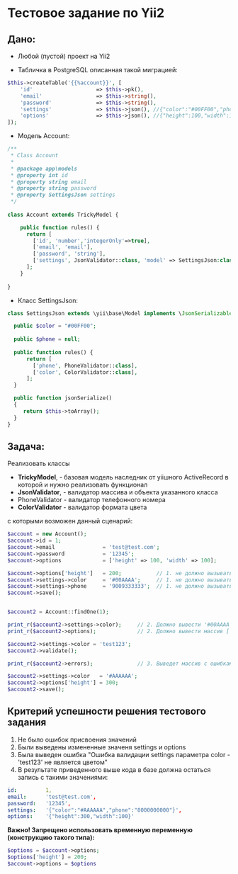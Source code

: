 # Тестовое задание по Yii2

## Дано:

- Любой (пустой) проект на Yii2

- Табличка в PostgreSQL описанная такой миграцией:

```php
$this->createTable('{{%account}}', [
    'id'                    => $this->pk(),
    'email'                 => $this->string(),
    'password'              => $this->string(),
    'settings'              => $this->json(), //{"color":"#00FF00","phone":null}
    'options'               => $this->json(), //{"height":100,"width":100}
]);
```

- Модель Account:
```php
/**
 * Class Account
 *
 * @package app\models
 * @property int id
 * @property string email
 * @property string password
 * @property SettingsJson settings
 */
 
class Account extends TrickyModel {

    public function rules() {
      return [
        ['id', 'number','integerOnly'=>true],
        ['email', 'email'],
        ['password', 'string'],
        ['settings', JsonValidator::class, 'model' => SettingsJson:class],
      ];
    }
    
}
```

- Класс SettingsJson:
```php
class SettingsJson extends \yii\base\Model implements \JsonSerializable {

  public $color = "#00FF00";
  
  public $phone = null;
  
  public function rules() {
      return [
        ['phone', PhoneValidator::class],
        ['color', ColorValidator::class],
      ];
  }

  public function jsonSerialize()
  {
     return $this->toArray();
  }
}
```

## Задача:
       
Реализовать классы 
- **TrickyModel**,      - базовая модель наследник от yiiшного ActiveRecord в которой и нужно реализовать функционал
- **JsonValidator**,    - валидатор массива и объекта указанного класса
- PhoneValidator        - валидатор телефонного номера
- **ColorValidator**    - валидатор формата цвета

с которыми возможен данный сценарий:

```php
$account = new Account();
$account->id = 1;
$account->email               = 'test@test.com';
$account->password            = '12345';
$account->options             = ['height' => 100, 'width' => 100];   

$account->options['height']   = 200;           // 1. не должно вызывать ошибку
$account->settings->color     = '#00AAAA';     // 1. не должно вызывать ошибку
$account->settings->phone     = '9009333333';  // 1. не должно вызывать ошибку
$account->save(); 


$account2 = Account::findOne(1);

print_r($account2->settings->color);     // 2. Должно вывести '#00AAAA'
print_r($account2->options);             // 2. Должно вывести массив ['hegiht' => 200, 'width' => 100]

$account2->settings->color = 'test123';
$account2->validate(); 

print_r($account2->errors);              // 3. Выведет массив с ошибками где будет: "Ошибка валидации settings параметра color - 'test123' не является цветом"

$account2->settings->color   = '#AAAAAA';
$account2->options['height'] = 300;  
$account2->save();
```

## Критерий успешности решения тестового задания

1) Не было ошибок присвоения значений
2) Были выведены измененные значеня settings и options
3) Была выведен ошибка "Ошибка валидации settings параметра color - 'test123' не является цветом"
4) В результате приведенного выше кода в базе должна остаться запись с такими значениями:

```yml
id:         1, 
email:      'test@test.com', 
password:   '12345', 
settings:   '{"color":"#AAAAAA","phone":"8000000000"}', 
options:    '{"height":300,"width":100}'
```

**Важно! Запрещено использовать временную переменную (конструкцию такого типа):**
```php
$options = $account->options;
$options['height'] = 200;
$account->options = $options
```
        
